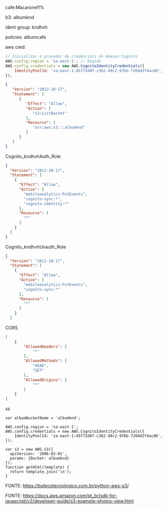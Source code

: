

cafe:Macarone1!%



b3: albumknd

ident group: kndhvh

policies: albumcafe

aws cred:
```javascript
// Inicializar o provedor de credenciais do Amazon Cognito
AWS.config.region = 'sa-east-1'; // Região
AWS.config.credentials = new AWS.CognitoIdentityCredentials({
    IdentityPoolId: 'sa-east-1:45f72d07-c362-49c2-976b-7204d3f4acd6',
});
```
```json
{
   "Version": "2012-10-17",
   "Statement": [
      {
         "Effect": "Allow",
         "Action": [
            "s3:ListBucket"
         ],
         "Resource": [
            "arn:aws:s3:::albumknd"
         ]
      }
   ]
}
```


Cognito_kndhvhAuth_Role
```json
{
  "Version": "2012-10-17",
  "Statement": [
    {
      "Effect": "Allow",
      "Action": [
        "mobileanalytics:PutEvents",
        "cognito-sync:*",
        "cognito-identity:*"
      ],
      "Resource": [
        "*"
      ]
    }
  ]
}
```

Cognito_kndhvhUnauth_Role
```json
{
  "Version": "2012-10-17",
  "Statement": [
    {
      "Effect": "Allow",
      "Action": [
        "mobileanalytics:PutEvents",
        "cognito-sync:*"
      ],
      "Resource": [
        "*"
      ]
    }
  ]
```
CORS
```json
[
    {
        "AllowedHeaders": [
            "*"
        ],
        "AllowedMethods": [
            "HEAD",
            "GET"
        ],
        "AllowedOrigins": [
            "*"
        ]
    }
]
```
ss
```x
var albumBucketName = 'albumknd';

AWS.config.region = 'sa-east-1';
AWS.config.credentials = new AWS.CognitoIdentityCredentials({
    IdentityPoolId: 'sa-east-1:45f72d07-c362-49c2-976b-7204d3f4acd6',
});

var s3 = new AWS.S3({
  apiVersion: '2006-03-01',
  params: {Bucket: albumknd}
});
function getHtml(template) {
  return template.join('\n');
}

```


FONTE: https://butecotecnologico.com.br/python-aws-s3/

FONTE: https://docs.aws.amazon.com/pt_br/sdk-for-javascript/v2/developer-guide/s3-example-photos-view.html